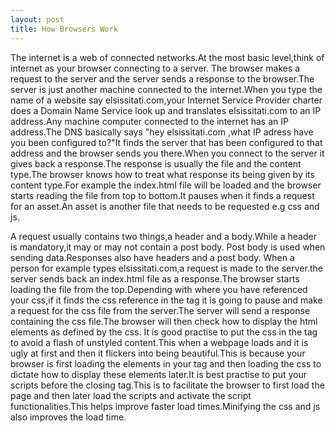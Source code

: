 ```yaml
---
layout: post
title: How Browsers Work 
---
```


The internet is a web of connected networks.At the most basic level,think of internet as your browser connecting to a server.
The browser makes a request to the server and the server sends a response to the browser.The server is just another machine 
connected to the internet.When you type the name of a website say elsissitati.com,your Internet Service Provider charter does
a Domain Name Service look up and translates elsissitati.com to an IP address.Any machine computer connected to the internet
has an IP address.The DNS basically says "hey elsissitati.com ,what IP adress have you been configured to?"It finds the server that has been configured to that address and the browser sends you there.When you connect to the server it gives back a response.The response is usually the file and the content type.The browser knows how to treat what response its being given
by its content type.For example the index.html file will be loaded and the browser starts reading the file from top to 
bottom.It pauses when it finds a request for an asset.An asset is another file that needs to be requested e.g css and js.

A request usually contains two things,a header and a body.While a header is mandatory,it may or may not contain a post body.
Post body is used when sending data.Responses also have headers and a post body.
When a person for example types elsissitati.com,a request is made to the server.the server sends back an index.html file
as a response.The browser starts loading the file from the top.Depending with where you have referenced your css,if it finds
the css reference in the <head> tag it is going to pause and make a request for the css file from the server.The server will 
send a response containing the css file.The browser will then check how to display the html elements as defined by the css.
It is good practise to put the css in the <head> tag to avoid a flash of unstyled content.This when a webpage loads and it is
ugly at first and then it flickers into being beautiful.This is because your browser is first loading the elements in your <body>
tag and then loading the css to dictate how to display these elements later.It is best practise to put your scripts 
before the closing </body> tag.This is to facilitate the browser to first load the page and then later load the scripts and 
activate the script functionalities.This helps improve faster load times.Minifying the css and js also improves the load 
time.
